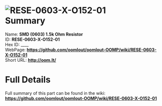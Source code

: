 
![RESE-0603-X-O152-01](https://github.com/oomlout/oomlout-OOMP/blob/master/parts/RESE-0603-X-O152-01/RESE-0603-X-O152-01_420.jpg)   
Summary
=================
  
Name: __SMD (0603) 1.5k Ohm Resistor__    
ID: __RESE-0603-X-O152-01__   
Hex ID: ____   
WebPage: __https://github.com/oomlout/oomlout-OOMP/wiki/RESE-0603-X-O152-01__   
Short URL: __http://oom.lt/__   

Full Details
==========================
Full summary of this part can be found in the wiki:   
__https://github.com/oomlout/oomlout-OOMP/wiki/RESE-0603-X-O152-01__    

